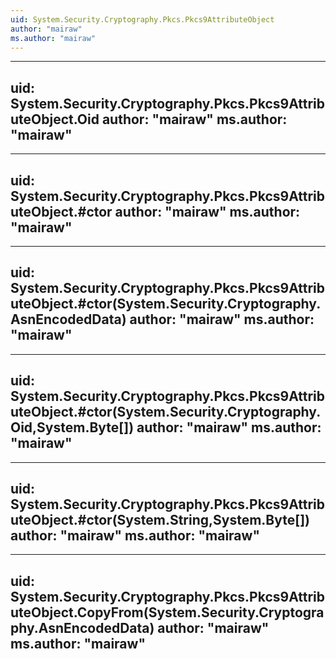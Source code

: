 ```yaml
---
uid: System.Security.Cryptography.Pkcs.Pkcs9AttributeObject
author: "mairaw"
ms.author: "mairaw"
---
```


---
uid: System.Security.Cryptography.Pkcs.Pkcs9AttributeObject.Oid
author: "mairaw"
ms.author: "mairaw"
---

---
uid: System.Security.Cryptography.Pkcs.Pkcs9AttributeObject.#ctor
author: "mairaw"
ms.author: "mairaw"
---

---
uid: System.Security.Cryptography.Pkcs.Pkcs9AttributeObject.#ctor(System.Security.Cryptography.AsnEncodedData)
author: "mairaw"
ms.author: "mairaw"
---

---
uid: System.Security.Cryptography.Pkcs.Pkcs9AttributeObject.#ctor(System.Security.Cryptography.Oid,System.Byte[])
author: "mairaw"
ms.author: "mairaw"
---

---
uid: System.Security.Cryptography.Pkcs.Pkcs9AttributeObject.#ctor(System.String,System.Byte[])
author: "mairaw"
ms.author: "mairaw"
---

---
uid: System.Security.Cryptography.Pkcs.Pkcs9AttributeObject.CopyFrom(System.Security.Cryptography.AsnEncodedData)
author: "mairaw"
ms.author: "mairaw"
---
